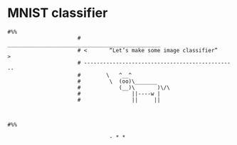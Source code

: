 # MNIST classifier

<!-- An innocent comment to force Markdown out of list parsing mode. See also http://meta.stackoverflow.com/a/99637 -->

    #%%
                          # ________________________________________________       
                          # <       “Let’s make some image classifier”    >
                          # ------------------------------------------------
                          #        \   ^__^
                          #         \  (oo)\_______
                          #            (__)\       )\/\
                          #                ||----w |
                          #                ||     ||



    #%%

                                    - * *
